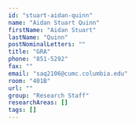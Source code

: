 ```yaml
---
id: "stuart-aidan-quinn"
name: "Aidan Stuart Quinn"
firstName: "Aidan Stuart"
lastName: "Quinn"
postNominalLetters: ""
title: "GRA"
phone: "851-5292"
fax: ""
email: "saq2106@cumc.columbia.edu"
room: "401B"
url: ""
group: "Research Staff"
researchAreas: []
tags: []
---
```

